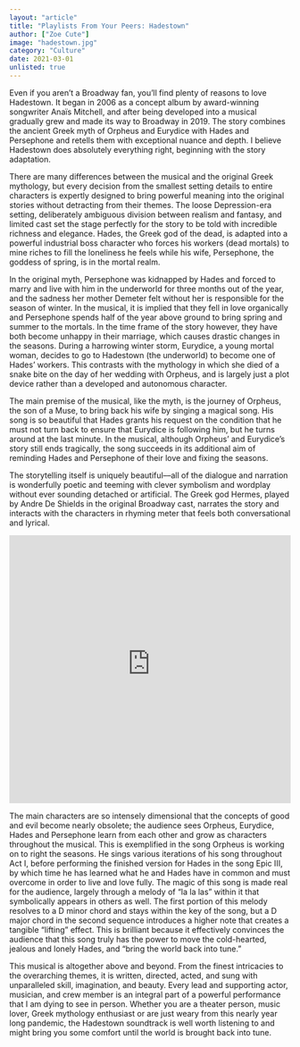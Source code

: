 ```yaml
---
layout: "article"
title: "Playlists From Your Peers: Hadestown"
author: ["Zoe Cute"]
image: "hadestown.jpg"
category: "Culture"
date: 2021-03-01
unlisted: true
---
```


Even if you aren’t a Broadway fan, you’ll find plenty of reasons to love Hadestown. It began in 2006 as a concept album by award-winning songwriter Anaïs Mitchell, and after being developed into a musical gradually grew and made its way to Broadway in 2019. The story combines the ancient Greek myth of Orpheus and Eurydice with Hades and Persephone and retells them with exceptional nuance and depth. I believe Hadestown does absolutely everything right, beginning with the story adaptation.

There are many differences between the musical and the original Greek mythology, but every decision from the smallest setting details to entire characters is expertly designed to bring powerful meaning into the original stories without detracting from their themes. The loose Depression-era setting, deliberately ambiguous division between realism and fantasy, and limited cast set the stage perfectly for the story to be told with incredible richness and elegance. Hades, the Greek god of the dead, is adapted into a powerful industrial boss character who forces his workers (dead mortals) to mine riches to fill the loneliness he feels while his wife, Persephone, the goddess of spring, is in the mortal realm.

In the original myth, Persephone was kidnapped by Hades and forced to marry and live with him in the underworld for three months out of the year, and the sadness her mother Demeter felt without her is responsible for the season of winter. In the musical, it is implied that they fell in love organically and Persephone spends half of the year above ground to bring spring and summer to the mortals. In the time frame of the story however, they have both become unhappy in their marriage, which causes drastic changes in the seasons. During a harrowing winter storm, Eurydice, a young mortal woman, decides to go to Hadestown (the underworld) to become one of Hades’ workers. This contrasts with the mythology in which she died of a snake bite on the day of her wedding with Orpheus, and is largely just a plot device rather than a developed and autonomous character.

The main premise of the musical, like the myth, is the journey of Orpheus, the son of a Muse, to bring back his wife by singing a magical song. His song is so beautiful that Hades grants his request on the condition that he must not turn back to ensure that Eurydice is following him, but he turns around at the last minute. In the musical, although Orpheus’ and Eurydice’s story still ends tragically, the song succeeds in its additional aim of reminding Hades and Persephone of their love and fixing the seasons.

The storytelling itself is uniquely beautiful––all of the dialogue and narration is wonderfully poetic and teeming with clever symbolism and wordplay without ever sounding detached or artificial. The Greek god Hermes, played by Andre De Shields in the original Broadway cast, narrates the story and interacts with the characters in rhyming meter that feels both conversational and lyrical.

<iframe height="480px" width="100%" src="https://www.youtube-nocookie.com/embed/rQ2XJAb_C18?start=22&end=43" frameborder="0" allow="autoplay; encrypted-media; picture-in-picture" allowfullscreen></iframe>

The main characters are so intensely dimensional that the concepts of good and evil become nearly obsolete; the audience sees Orpheus, Eurydice, Hades and Persephone learn from each other and grow as characters throughout the musical. This is exemplified in the song Orpheus is working on to right the seasons. He sings various iterations of his song throughout Act I, before performing the finished version for Hades in the song Epic III, by which time he has learned what he and Hades have in common and must overcome in order to live and love fully. The magic of this song is made real for the audience, largely through a melody of “la la las” within it that symbolically appears in others as well. The first portion of this melody resolves to a D minor chord and stays within the key of the song, but a D major chord in the second sequence introduces a higher note that creates a tangible “lifting” effect. This is brilliant because it effectively convinces the audience that this song truly has the power to move the cold-hearted, jealous and lonely Hades, and “bring the world back into tune.”

This musical is altogether above and beyond. From the finest intricacies to the overarching themes, it is written, directed, acted, and sung with unparalleled skill, imagination, and beauty. Every lead and supporting actor, musician, and crew member is an integral part of a powerful performance that I am dying to see in person. Whether you are a theater person, music lover, Greek mythology enthusiast or are just weary from this nearly year long pandemic, the Hadestown soundtrack is well worth listening to and might bring you some comfort until the world is brought back into tune.
